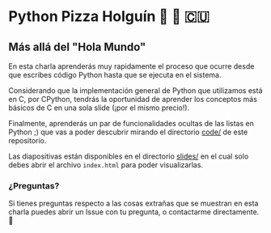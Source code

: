 # Python Pizza Holguín :snake: :tada: :cuba:

## Más allá del "Hola Mundo"

En esta charla aprenderás muy rapidamente el proceso que ocurre desde que escribes código
Python hasta que se ejecuta en el sistema.

Considerando que la implementación general de Python que utilizamos está en C, por CPython,
tendrás la oportunidad de aprender los conceptos más básicos de C en una sola slide
(¡por el mismo precio!).

Finalmente, aprenderás un par de funcionalidades ocultas de las listas en Python ;)
que vas a poder descubrir mirando el directorio [code/](code/) de este repositorio.

Las diapositivas están disponibles en el directorio [slides/](slides/) en el cual
solo debes abrir el archivo `index.html` para poder visualizarlas.

### ¿Preguntas?

Si tienes preguntas respecto a las cosas extrañas que se muestran en esta charla
puedes abrir un Issue con tu pregunta, o contactarme directamente. :snake:
